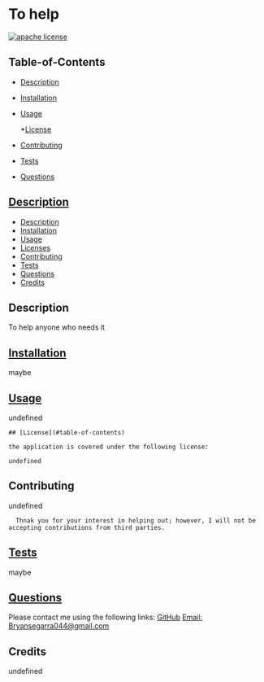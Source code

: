 # To help

  [![apache license](https://img.shields.io/badge/License-apache-blue.svg)](undefined)

  ## Table-of-Contents
  * [Description](#description)
  * [Installation](#installation)
  * [Usage](#usage)
  
    *[License](#license)
    
  * [Contributing](#contributing)
  * [Tests](#tests)
  * [Questions](#questions)
  
  ## [Description](#table-of-contents)
  * [Description](#description)
  * [Installation](#installation)
  * [Usage](#usage)
  * [Licenses](#licenses)
  * [Contributing](#contributing)
  * [Tests](#tests)
  * [Questions](#questions)
  * [Credits](#credits)
  
  ## Description
  To help anyone who needs it

  ## [Installation](#table-of-contents)
  maybe 

  ## [Usage](#table-of-contents)
  undefined

  
    ## [License](#table-of-contents)
    
    the application is covered under the following license:
    
    undefined
    

  ## Contributing
  undefined
  
   
      Thnak you for your interest in helping out; however, I will not be accepting contributions from third parties.
      
  ## [Tests](#table-of-contents)
  maybe

  ## [Questions](#table-of-contents)
  Please contact me using the following links:
  [GitHub](https://github.com/Bryguy20)
  [Email: Bryansegarra044@gmail.com](mailto:Bryansegarra044@gmail.com)

  ## Credits
  undefined
